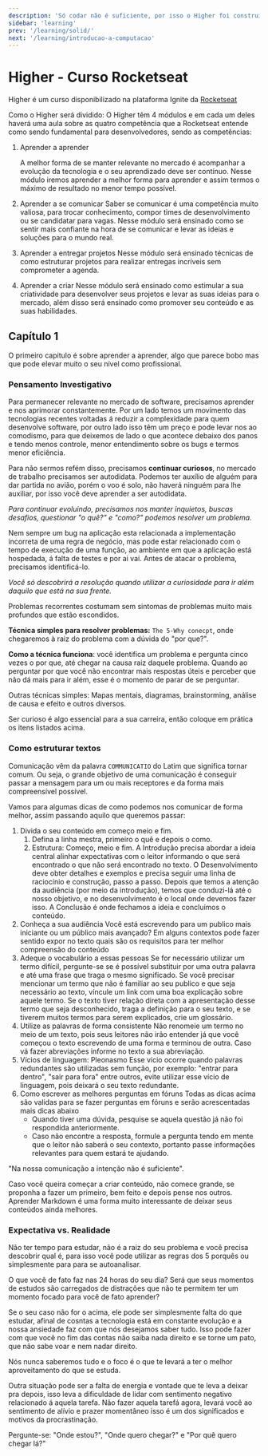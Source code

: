 ```yaml
---
description: 'Só codar não é suficiente, por isso o Higher foi construído, para desenvolvedor habilidades além de código.'
sidebar: 'learning'
prev: '/learning/solid/'
next: '/learning/introducao-a-computacao'
---
```


# Higher - Curso Rocketseat

Higher é um curso disponibilizado na plataforma Ignite da [Rocketseat](https://rocketseat.com.br)

Como o Higher será dividido: O Higher têm 4 módulos e em cada um deles haverá uma aula sobre as quatro competência que a Rocketseat entende como sendo fundamental para desenvolvedores, sendo as competências:

1. Aprender a aprender

   A melhor forma de se manter relevante no mercado é acompanhar a evolução da tecnologia e o seu aprendizado deve ser contínuo. Nesse módulo iremos aprender a melhor forma para aprender e assim termos o máximo de resultado no menor tempo possível.

2. Aprender a se comunicar
   Saber se comunicar é uma competência muito valiosa, para trocar conhecimento, compor times de desenvolvimento ou se candidatar para vagas. Nesse módulo será ensinado como se sentir mais confiante na hora de se comunicar e levar as ideias e soluções para o mundo real.

3. Aprender a entregar projetos
   Nesse módulo será ensinado técnicas de como estruturar projetos para realizar entregas incríveis sem comprometer a agenda.

4. Aprender a criar
   Nesse módulo será ensinado como estimular a sua criatividade para desenvolver seus projetos e levar as suas ideias para o mercado, além disso será ensinado como promover seu conteúdo e as suas habilidades.

## Capítulo 1

O primeiro capitulo é sobre aprender a aprender, algo que parece bobo mas que pode elevar muito o seu nível como profissional.

### Pensamento Investigativo

Para permanecer relevante no mercado de software, precisamos aprender e nos aprimorar constantemente. Por um lado temos um movimento das tecnologias recentes voltadas á reduzir a complexidade para quem desenvolve software, por outro lado isso têm um preço e pode levar nos ao comodismo, para que deixemos de lado o que acontece debaixo dos panos e tendo menos controle, menor entendimento sobre os bugs e termos menor eficiência.

Para não sermos refém disso, precisamos **continuar curiosos**, no mercado de trabalho precisamos ser autodidata. Podemos ter auxílio de alguém para dar partida no avião, porém o voo é solo, não haverá ninguém para lhe auxiliar, por isso você deve aprender a ser autodidata.

_Para continuar evoluindo, precisamos nos manter inquietos, buscas desafios, questionar "o quê?" e "como?" podemos resolver um problema._

Nem sempre um bug na aplicação esta relacionada a implementação incorreta de uma regra de negócio, mas pode estar relacionado com o tempo de execução de uma função, ao ambiente em que a aplicação está hospedada, á falta de testes e por ai vai. Antes de atacar o problema, precisamos identificá-lo.

_Você só descobrirá a resolução quando utilizar a curiosidade para ir além daquilo que está na sua frente._

Problemas recorrentes costumam sem sintomas de problemas muito mais profundos que estão escondidos.

**Técnica simples para resolver problemas:** `The 5-Why conecpt`, onde chegaremos à raiz do problema com a dúvida do "por que?".

**Como a técnica funciona**: você identifica um problema e pergunta cinco vezes o por que, até chegar na causa raiz daquele problema. Quando ao perguntar por que você não encontrar mais respostas úteis e perceber que não dá mais para ir além, esse é o momento de parar de se perguntar.

Outras técnicas simples: Mapas mentais, diagramas, brainstorming, análise de causa e efeito e outros diversos.

Ser curioso é algo essencial para a sua carreira, então coloque em prática os itens listados acima.

### Como estruturar textos

Comunicação vêm da palavra `COMMUNICATIO` do Latim que significa tornar comum. Ou seja, o grande objetivo de uma comunicação é conseguir passar a mensagem para um ou mais receptores e da forma mais compreensível possível.

Vamos para algumas dicas de como podemos nos comunicar de forma melhor, assim passando aquilo que queremos passar:

1. Divida o seu conteúdo em começo meio e fim.
   1. Defina a linha mestra, primeiro o quê e depois o como.
   2. Estrutura: Começo, meio e fim.
      A Introdução precisa abordar a ideia central alinhar expectativas com o leitor informando o que será encontrado o que não será encontrado no texto.
      O Desenvolvimento deve obter detalhes e exemplos e precisa seguir uma linha de raciocínio e construção, passo a passo. Depois que temos a atenção da audiência (por meio da introdução), temos que conduzi-lá até o nosso objetivo, e no desenvolvimento é o local onde devemos fazer isso.
      A Conclusão é onde fechamos a ideia e concluímos o conteúdo.
2. Conheça a sua audiência
   Você está escrevendo para um publico mais iniciante ou um público mais avançado?
   Em alguns contextos pode fazer sentido expor no texto quais são os requisitos para ter melhor compreensão do conteúdo
3. Adeque o vocabulário a essas pessoas
   Se for necessário utilizar um termo difícil, pergunte-se se é possível substituir por uma outra palavra e até uma frase que traga o mesmo significado.
   Se você precisar mencionar um termo que não é familiar ao seu publico e que seja necessário ao texto, víncule um link com uma boa explicação sobre aquele termo.
   Se o texto tiver relação direta com a apresentação desse termo que seja desconhecido, traga a definição para o seu texto, e se tiverem muitos termos para serem explicados, crie um glossário.
4. Utilize as palavras de forma consistente
   Não renomeie um termo no meio de um texto, pois seus leitores não irão entender já que você começou o texto escrevendo de uma forma e terminou de outra. Caso vá fazer abreviações informe no texto a sua abreviação.
5. Vícios de linguagem: Pleonasmo
   Esse vício ocorre quando palavras redundantes são utilizadas sem função, por exemplo: "entrar para dentro", "sair para fora" entre outros, evite utilizar esse vício de linguagem, pois deixará o seu texto redundante.
6. Como escrever as melhores perguntas em fóruns
   Todas as dicas acima são validas para se fazer perguntas em fóruns e serão acrescentadas mais dicas abaixo
   - Quando tiver uma dúvida, pesquise se aquela questão já não foi respondida anteriormente.
   - Caso não encontre a resposta, formule a pergunta tendo em mente que o leitor não saberá o seu contexto, portanto passe informações relevantes para quem estará te ajudando.

"Na nossa comunicação a intenção não é suficiente".

Caso você queira começar a criar conteúdo, não comece grande, se proponha a fazer um primeiro, bem feito e depois pense nos outros. Aprender Markdown é uma forma muito interessante de deixar seus conteúdos ainda melhores.

### Expectativa vs. Realidade

Não ter tempo para estudar, não é a raiz do seu problema e você precisa descobrir qual é, para isso você pode utilizar as regras dos 5 porquês ou simplesmente para para se autoanalisar.

O que você de fato faz nas 24 horas do seu dia? Será que seus momentos de estudos são carregados de distrações que não te permitem ter um momento focado para você de fato aprender?

Se o seu caso não for o acima, ele pode ser simplesmente falta do que estudar, afinal de cosntas a tecnologia está em constante evolução e a nossa ansiedade faz com que nós desejamos saber tudo. Isso pode fazer com que você no fim das contas não saiba nada direito e se torne um pato, que não sabe voar e nem nadar direito.

Nós nunca saberemos tudo e o foco é o que te levará a ter o melhor aproveitamento do que se estuda.

Outra situação pode ser a falta de energia e vontade que te leva a deixar pra depois, isso leva a dificuldade de lidar com sentimento negativo relacionado á aquela tarefa. Não fazer aquela tarefá agora, levará você ao sentimento de alívio e prazer momentâneo isso é um dos significados e motivos da procrastinação.

Pergunte-se: "Onde estou?", "Onde quero chegar?" e "Por quê quero chegar lá?"
